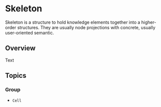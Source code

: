 # Skeleton

Skeleton is a structure to hold knowledge elements together into a higher-order
structures. They are usually node projections with concrete, usually
user-oriented semantic.

## Overview

<!--@START_MENU_TOKEN@-->Text<!--@END_MENU_TOKEN@-->

## Topics

### <!--@START_MENU_TOKEN@-->Group<!--@END_MENU_TOKEN@-->

- ``Cell``
